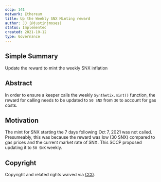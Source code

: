 ```yaml
---
sccp: 141
network: Ethereum
title: Up the Weekly SNX Minting reward
author: JJ (@justinjmoses)
status: Implemented
created: 2021-10-12
type: Governance
---
```


## Simple Summary

<!--"If you can't explain it simply, you don't understand it well enough." Provide a simplified and layman-accessible explanation of the SCCP.-->

Update the reward to mint the weekly SNX inflation

## Abstract

<!--A short (~200 word) description of the variable change proposed.-->

In order to ensure a keeper calls the weekly `Synthetix.mint()` function, the reward for calling needs to be updated to `50 SNX` from `30` to account for gas costs.

## Motivation

<!--The motivation is critical for SCCPs that want to update variables within Synthetix. It should clearly explain why the existing variable is not incentive aligned. SCCP submissions without sufficient motivation may be rejected outright.-->

The mint for SNX starting the 7 days following Oct 7, 2021 was not called. Presumeably, this was because the reward was low (30 SNX) compared to gas prices and the current market rate of SNX. This SCCP proposed updating it to `50 SNX` weekly.

## Copyright

Copyright and related rights waived via [CC0](https://creativecommons.org/publicdomain/zero/1.0/).
